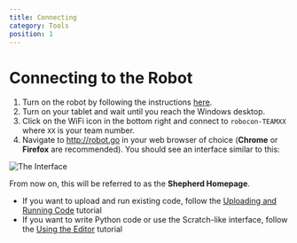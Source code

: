 ```yaml
---
title: Connecting
category: Tools
position: 1
---
```


# Connecting to the Robot

1. Turn on the robot by following the instructions [here](/docs/turning-everything-on.md).
1. Turn on your tablet and wait until you reach the Windows desktop.
2. Click on the WiFi icon in the bottom right and connect to `robocon-TEAMXX` where `XX` is your team number.
3. Navigate to <http://robot.go> in your web browser of choice (**Chrome** or **Firefox** are recommended). You should see an interface similar to this:

![The Interface](/images/shepherd-a-game-of-chicken-and-egg.png)

From now on, this will be referred to as the **Shepherd Homepage**.

- If you want to upload and run existing code, follow the [Uploading and Running Code](/docs/uploading.md) tutorial
- If you want to write Python code or use the Scratch-like interface, follow the [Using the Editor](/docs/editor.md) tutorial
